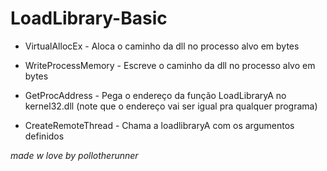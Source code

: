 # LoadLibrary-Basic

- VirtualAllocEx - Aloca o caminho da dll no processo alvo em bytes

- WriteProcessMemory - Escreve o caminho da dll no processo alvo em bytes

- GetProcAddress - Pega o endereço da função LoadLibraryA no kernel32.dll (note que o endereço vai ser igual pra qualquer programa)

- CreateRemoteThread - Chama a loadlibraryA com os argumentos definidos

 *made w love by pollotherunner*

